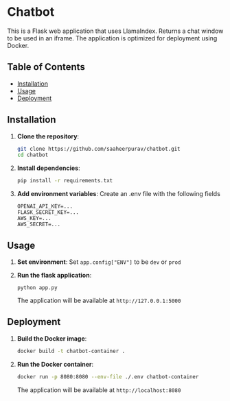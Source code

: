 # Chatbot

This is a Flask web application that uses LlamaIndex. Returns a chat window to be used in an iframe. The application is optimized for deployment using Docker.

## Table of Contents

- [Installation](#installation)
- [Usage](#usage)
- [Deployment](#deployment)

## Installation

1. **Clone the repository**:

   ```bash
   git clone https://github.com/saaheerpurav/chatbot.git
   cd chatbot
    ```

2. **Install dependencies**:
    ```bash
    pip install -r requirements.txt
    ```

3. **Add environment variables**:
    Create an .env file with the following fields
    ```
    OPENAI_API_KEY=...
    FLASK_SECRET_KEY=...
    AWS_KEY=...
    AWS_SECRET=...
    ```

## Usage

1. **Set environment**:
    Set `app.config["ENV"]` to be `dev` or `prod`

2. **Run the flask application**:
    ```
    python app.py
    ```
    The application will be available at `http://127.0.0.1:5000`


## Deployment

1. **Build the Docker image**:

   ```bash
   docker build -t chatbot-container .
    ```

2. **Run the Docker container**:
    ```bash
    docker run -p 8080:8080 --env-file ./.env chatbot-container
    ```
    The application will be available at `http://localhost:8080`



